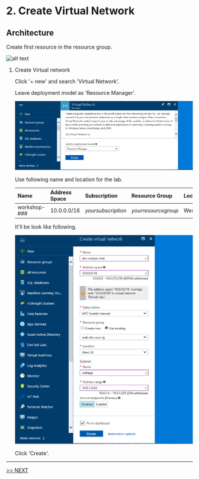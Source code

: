 # 2. Create Virtual Network

## Architecture

Create first resource in the resource group.

![alt text](./images/3.1.png)

1. Create Virtual network

    Click '+ new' and search 'Virtual Network'.

    Leave deployment model as 'Resource Manager'.

    ![alt text](./images/3.1.3.png)

    Use following name and location for the lab.

    |Name|Address Space|Subscription|Resource Group|Location|Subnet Name|Subnet range|
    |---|---|---|---|---|---|---|
    |workshop-###|10.0.0.0/16|*yoursubscription*|*yourresourcegroup*|West US|sqldev|10.0.1.0/24|

    It'll be look like following.

    ![alt text](./images/3.1.4.png)

    Click 'Create'.

---

[>> NEXT](https://github.com/xlegend1024/az-secu-wrkshp/tree/master/3.CreateNSG/Readme.md)
